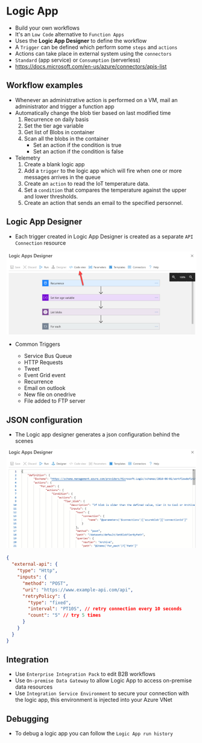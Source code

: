 # Logic App

- Build your own workflows
- It's an `Low Code` alternative to `Function Apps`
- Uses the **Logic App Designer** to define the workflow
- A `Trigger` can be defined which perform some `steps` and `actions`
- Actions can take place in external system using the `connectors`
- `Standard` (app service) or `Consumption` (serverless)
- <https://docs.microsoft.com/en-us/azure/connectors/apis-list>

## Workflow examples

- Whenever an administrative action is performed on a VM, mail an administrator and trigger a function app
- Automatically change the blob tier based on last modified time
  1. Recurrence on daily basis
  1. Set the tier age variable
  1. Get list of Blobs in container
  1. Scan all the blobs in the container
     - Set an action if the condition is true
     - Set an action if the condition is false
- Telemetry
  1. Create a blank logic app
  1. Add a `trigger` to the logic app which will fire when one or more messages arrives in the queue
  1. Create an `action` to read the IoT temperature data.
  1. Set a `condition` that compares the temperature against the upper and lower thresholds.
  1. Create an action that sends an email to the specified personnel.

## Logic App Designer

- Each trigger created in Logic App Designer is created as a separate `API Connection` resource

![Logic App Designer](../images/logic-app-designer.jpg)

- Common Triggers

  - Service Bus Queue
  - HTTP Requests
  - Tweet
  - Event Grid event
  - Recurrence
  - Email on outlook
  - New file on onedrive
  - File added to FTP server

## JSON configuration

- The Logic app designer generates a json configuration behind the scenes

![Logic App Designer](../images/logic-app-designer-json.jpg)

```json
{
  "external-api": {
    "type": "Http",
    "inputs": {
      "method": "POST",
      "uri": "https://www.example-api.com/api",
      "retryPolicy": {
        "type": "fixed",
        "interval": "PT10S", // retry connection every 10 seconds
        "count": "5" // try 5 times
      }
    }
  }
}
```

## Integration

- Use `Enterprise Integration Pack` to edit B2B workflows
- Use `On-premise Data Gateway` to allow Logic App to access on-premise data resources
- Use `Integration Service Environment` to secure your connection with the logic app, this environment is injected into your Azure VNet

## Debugging

- To debug a logic app you can follow the `Logic App run history`
